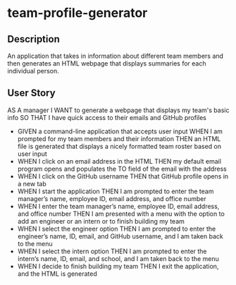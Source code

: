 # **team-profile-generator**

## **Description**
An application that takes in information about different team members and then generates an HTML webpage that displays summaries for each individual person.

## **User Story**
AS A manager
I WANT to generate a webpage that displays my team's basic info
SO THAT I have quick access to their emails and GitHub profiles
* GIVEN a command-line application that accepts user input
WHEN I am prompted for my team members and their information
THEN an HTML file is generated that displays a nicely formatted team roster based on user input
* WHEN I click on an email address in the HTML
THEN my default email program opens and populates the TO field of the email with the address
* WHEN I click on the GitHub username
THEN that GitHub profile opens in a new tab
* WHEN I start the application
THEN I am prompted to enter the team manager’s name, employee ID, email address, and office number
* WHEN I enter the team manager’s name, employee ID, email address, and office number
THEN I am presented with a menu with the option to add an engineer or an intern or to finish building my team
* WHEN I select the engineer option
THEN I am prompted to enter the engineer’s name, ID, email, and GitHub username, and I am taken back to the menu
* WHEN I select the intern option
THEN I am prompted to enter the intern’s name, ID, email, and school, and I am taken back to the menu
* WHEN I decide to finish building my team
THEN I exit the application, and the HTML is generated


